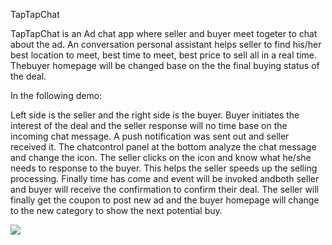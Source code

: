 TapTapChat

TapTapChat is an Ad chat app where seller and buyer meet togeter to chat about the ad. An conversation personal assistant helps seller to find his/her best location to meet, best time to meet, best price to sell all in a real time. Thebuyer homepage will be changed base on the the final buying status of the deal. 

In the following demo: 

Left side is the seller and the right side is the buyer. Buyer initiates the interest of the deal and the seller response will no time base on the incoming chat message. A push notification was sent out and seller received it. The chatcontrol panel at the bottom analyze the chat message and change the icon. The seller clicks on the icon and know what he/she needs to response to the buyer. This helps the seller speeds up the selling processing. Finally time has come and event will be invoked andboth seller and buyer will receive the confirmation to confirm their deal. The seller will finally get the coupon to post new ad and the buyer homepage will change to the new category to show the next potential buy. 


<IMG SRC="https://github.com/cassiomo/taptapchat/blob/master/taptapchatfinal3.gif?raw=true">

